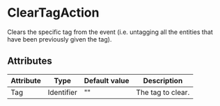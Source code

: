 # ClearTagAction

Clears the specific tag from the event \(i.e. untagging all the entities that have been previously given the tag\).

## Attributes

| Attribute | Type       | Default value | Description       |
|-----------|------------|---------------|-------------------|
| Tag       | Identifier | ""            | The tag to clear. |



